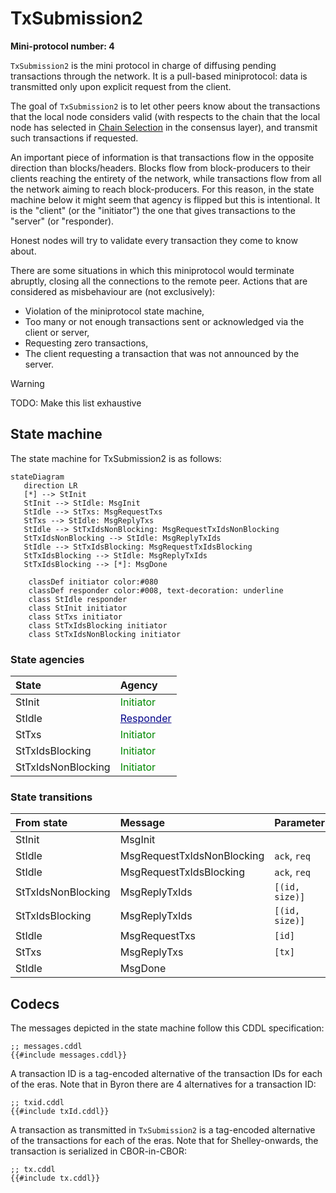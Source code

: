 # TxSubmission2

**Mini-protocol number: 4**

`TxSubmission2` is the mini protocol in charge of diffusing pending transactions
through the network. It is a pull-based miniprotocol: data is transmitted only
upon explicit request from the client.

The goal of `TxSubmission2` is to let other peers know about the transactions
that the local node considers valid (with respects to the chain that the local
node has selected in [Chain Selection](../../../consensus/chainsel.md) in the
consensus layer), and transmit such transactions if requested.

An important piece of information is that transactions flow in the
opposite direction than blocks/headers. Blocks flow from
block-producers to their clients reaching the entirety of the network,
while transactions flow from all the network aiming to reach
block-producers. For this reason, in the state machine below it might
seem that agency is flipped but this is intentional. It is the
"client" (or the "initiator") the one that gives transactions to the
"server" (or "responder).

Honest nodes will try to validate every transaction they come to know about.

There are some situations in which this miniprotocol would terminate abruptly,
closing all the connections to the remote peer. Actions that are considered as
misbehaviour are (not exclusively):

- Violation of the miniprotocol state machine,
- Too many or not enough transactions sent or acknowledged via the client or
  server,
- Requesting zero transactions,
- The client requesting a transaction that was not announced by the server.

> [!WARNING]
>
> TODO: Make this list exhaustive

## State machine

The state machine for TxSubmission2 is as follows:

```mermaid
stateDiagram
   direction LR
   [*] --> StInit
   StInit --> StIdle: MsgInit
   StIdle --> StTxs: MsgRequestTxs
   StTxs --> StIdle: MsgReplyTxs
   StIdle --> StTxIdsNonBlocking: MsgRequestTxIdsNonBlocking
   StTxIdsNonBlocking --> StIdle: MsgReplyTxIds
   StIdle --> StTxIdsBlocking: MsgRequestTxIdsBlocking
   StTxIdsBlocking --> StIdle: MsgReplyTxIds
   StTxIdsBlocking --> [*]: MsgDone

    classDef initiator color:#080
    classDef responder color:#008, text-decoration: underline
    class StIdle responder
    class StInit initiator
    class StTxs initiator
    class StTxIdsBlocking initiator
    class StTxIdsNonBlocking initiator
```

### State agencies

| State              | Agency                                                              |
|:-------------------|:--------------------------------------------------------------------|
| StInit             | <span style="color:#080">Initiator</span>                           |
| StIdle             | <span style="color:#008;text-decoration:underline">Responder</span> |
| StTxs              | <span style="color:#080">Initiator</span>                           |
| StTxIdsBlocking    | <span style="color:#080">Initiator</span>                           |
| StTxIdsNonBlocking | <span style="color:#080">Initiator</span>                           |

### State transitions

| From state         | Message                    | Parameters     | To state           |
|:-------------------|:---------------------------|----------------|:-------------------|
| StInit             | MsgInit                    |                | StIdle             |
| StIdle             | MsgRequestTxIdsNonBlocking | `ack`, `req`   | StTxIdsNonBlocking |
| StIdle             | MsgRequestTxIdsBlocking    | `ack`, `req`   | StTxIdsBlocking    |
| StTxIdsNonBlocking | MsgReplyTxIds              | `[(id, size)]` | StIdle             |
| StTxIdsBlocking    | MsgReplyTxIds              | `[(id, size)]` | StIdle             |
| StIdle             | MsgRequestTxs              | `[id]`         | StTxs              |
| StTxs              | MsgReplyTxs                | `[tx]`         | StIdle             |
| StIdle             | MsgDone                    |                | End                |

## Codecs

The messages depicted in the state machine follow this CDDL specification:

```cddl
;; messages.cddl
{{#include messages.cddl}}
```

A transaction ID is a tag-encoded alternative of the transaction IDs
for each of the eras. Note that in Byron there are 4 alternatives for
a transaction ID:

```cddl
;; txid.cddl
{{#include txId.cddl}}
```

A transaction as transmitted in `TxSubmission2` is a tag-encoded
alternative of the transactions for each of the eras. Note that for
Shelley-onwards, the transaction is serialized in CBOR-in-CBOR:

```cddl
;; tx.cddl
{{#include tx.cddl}}
```

[network-spec]: https://ouroboros-network.cardano.intersectmbo.org/pdfs/network-spec/network-spec.pdf
